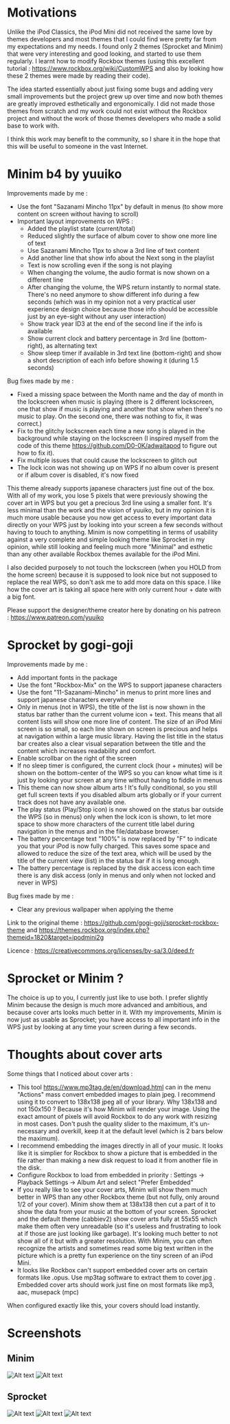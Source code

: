 # Motivations
Unlike the iPod Classics, the iPod Mini did not received the same love by themes developers and most themes that I could find were pretty far from my expectations and my needs. I found only 2 themes (Sprocket and Minim) that were very interesting and good looking, and started to use them regularly. I learnt how to modify Rockbox themes (using this excellent tutorial : https://www.rockbox.org/wiki/CustomWPS and also by looking how these 2 themes were made by reading their code).

The idea started essentially about just fixing some bugs and adding very small improvements but the project grew up over time and now both themes are greatly improved esthetically and ergonomically. I did not made those themes from scratch and my work could not exist without the Rockbox project and without the work of those themes developers who made a solid base to work with.

I think this work may benefit to the community, so I share it in the hope that this will be useful to someone in the vast Internet.

# Minim b4 by yuuiko
Improvements made by me : 
- Use the font "Sazanami Mincho 11px" by default in menus (to show more content on screen without having to scroll)
- Important layout improvements on WPS : 
	- Added the playlist state (current/total)
	- Reduced slightly the surface of album cover to show one more line of text
	- Use Sazanami Mincho 11px to show a 3rd line of text content
	- Add another line that show info about the Next song in the playlist
	- Text is now scrolling even if the song is not playing
	- When changing the volume, the audio format is now shown on a different line
	- After changing the volume, the WPS return instantly to normal state. There's no need anymore to show different info during a few seconds (which was in my opinion not a very practical user experience design choice because those info should be accessible just by an eye-sight without any user interaction)
	- Show track year ID3 at the end of the second line if the info is available
	- Show current clock and battery percentage in 3rd line (bottom-right), as alternating text
	- Show sleep timer if available in 3rd text line (bottom-right) and show a short description of each info before showing it (during 1.5 seconds)

Bug fixes made by me : 
- Fixed a missing space between the Month name and the day of month in the lockscreen when music is playing (there is 2 different lockscreen, one that show if music is playing and another that show when there's no music to play. On the second one, there was nothing to fix, it was correct.)
- Fix to the glitchy lockscreen each time a new song is played in the background while staying on the lockscreen (I inspired myself from the code of this theme https://github.com/D0-0K/adwaitapod to figure out how to fix it).
- Fix multiple issues that could cause the lockscreen to glitch out
- The lock icon was not showing up on WPS if no album cover is present or if album cover is disabled, it's now fixed

This theme already supports japanese characters just fine out of the box.
With all of my work, you lose 5 pixels that were previously showing the cover art in WPS but you get a precious 3rd line using a smaller font. It's less minimal than the work and the vision of yuuiko, but in my opinion it is much more usable because you now get access to every important data directly on your WPS just by looking into your screen a few seconds without having to touch to anything. Minim is now competiting in terms of usability against a very complete and simple looking theme like Sprocket in my opinion, while still looking and feeling much more "Minimal" and esthetic than any other available Rockbox themes available for the iPod Mini.

I also decided purposely to not touch the lockscreen (when you HOLD from the home screen) because it is supposed to look nice but not supposed to replace the real WPS, so don't ask me to add more data on this space. I like how the cover art is taking all space here with only current hour + date with a big font.

Please support the designer/theme creator here by donating on his patreon : https://www.patreon.com/yuuiko

# Sprocket by gogi-goji
Improvements made by me : 
- Add important fonts in the package
- Use the font "Rockbox-Mix" on the WPS to support japanese characters
- Use the font "11-Sazanami-Mincho" in menus to print more lines and support japanese characters everywhere
- Only in menus (not in WPS), the title of the list is now shown in the status bar rather than the current volume icon + text. This means that all content lists will show one more line of content. The size of an iPod Mini screen is so small, so each line shown on screen is precious and helps at navigation within a large music library. Having the list title in the status bar creates also a clear visual separation between the title and the content which increases readability and comfort.
- Enable scrollbar on the right of the screen
- If no sleep timer is configured, the current clock (hour + minutes) will be shown on the bottom-center of the WPS so you can know what time is it just by looking your screen at any time without having to fiddle in menus
- This theme can now show album arts ! It's fully conditional, so you still get full screen texts if you disabled album arts globally or if your current track does not have any available one.
- The play status (Play/Stop icon) is now showed on the status bar outside the WPS (so in menus) only when the lock icon is shown, to let more space to show more characters of the current title label during navigation in the menus and in the file/database browser.
- The battery percentage text "100%" is now replaced by "F" to indicate you that your iPod is now fully charged. This saves some space and allowed to reduce the size of the text area, which will be used by the title of the current view (list) in the status bar if it is long enough.
- The battery percentage is replaced by the disk access icon each time there is any disk access (only in menus and only when not locked and never in WPS)

Bug fixes made by me : 
- Clear any previous wallpaper when applying the theme

Link to the original theme : https://github.com/gogi-goji/sprocket-rockbox-theme and https://themes.rockbox.org/index.php?themeid=1820&target=ipodmini2g

Licence : https://creativecommons.org/licenses/by-sa/3.0/deed.fr

# Sprocket or Minim ?
The choice is up to you, I currently just like to use both. I prefer slightly Minim because the design is much more advanced and ambitious, and because cover arts looks much better in it. With my improvements, Minim is now just as usable as Sprocket; you have access to all important info in the WPS just by looking at any time your screen during a few seconds.

# Thoughts about cover arts
Some things that I noticed about cover arts : 
- This tool https://www.mp3tag.de/en/download.html can in the menu "Actions" mass convert embedded images to plain jpeg. I recommend using it to convert to 138x138 jpeg all of your library. Why 138x138 and not 150x150 ? Because it's how Minim will render your image. Using the exact amount of pixels will avoid Rockbox to do any work with resizing in most cases. Don't push the quality slider to the maximum, it's un-necessary and overkill, keep it at the default level (which is 2 bars below the maximum).
- I recommend embedding the images directly in all of your music. It looks like it is simplier for Rockbox to show a picture that is embedded in the file rather than making a new disk request to load it from another file in the disk.
- Configure Rockbox to load from embedded in priority : Settings -> Playback Settings -> Album Art and select "Prefer Embedded"
- If you really like to see your cover arts, Minim will show them much better in WPS than any other Rockbox theme (but not fully, only around 1/2 of your cover). Minim show them at 138x138 then cut a part of it to show the data from your music at the bottom of your screen. Sprocket and the default theme (cabbiev2) show cover arts fully at 55x55 which make them often very unreadable (so it's useless and frustrating to look at if those are just looking like garbage). It's looking much better to not show all of it but with a greater resolution. With Minim, you can often recognize the artists and sometimes read some big text written in the picture which is a pretty fun experience on the tiny screen of an iPod Mini.
- It looks like Rockbox can't support embedded cover arts on certain formats like .opus. Use mp3tag software to extract them to cover.jpg . Embedded cover arts should work just fine on most formats like mp3, aac, musepack (mpc)

When configured exactly like this, your covers should load instantly.

# Screenshots
## Minim
![Alt text](MINIM%20b4%20-%20Mini/screenshots/1.png?raw=true "WPS")
![Alt text](MINIM%20b4%20-%20Mini/screenshots/2.png?raw=true "Home")

## Sprocket
![Alt text](Sprocket/screenshots/1.png?raw=true "Home")
![Alt text](Sprocket/screenshots/2.png?raw=true "WPS")
![Alt text](Sprocket/screenshots/3.png?raw=true "WPS with cover art")